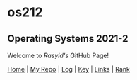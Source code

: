 # os212
## Operating Systems 2021-2
Welcome to _Rasyid's_ GitHub Page!

[Home](https://rasyidmi20.github.io/os212/) | [My Repo](https://github.com/rasyidmi20/os212) | [Log](https://github.com/rasyidmi20/os212/tree/master/TXT/mylog.txt) | [Key](https://najmialy.github.io/os212/TXT/mypubkey.txt) | [Links](https://rasyidmi20.github.io/os212/LINKS/)  | [Rank](https://najmialy.github.io/os212/TXT/myrank.txt)

